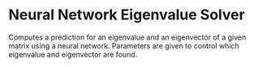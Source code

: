 # Neural Network Eigenvalue Solver

Computes a prediction for an eigenvalue and an eigenvector of a given matrix using a neural network.  Parameters are given to control which eigenvalue and eigenvector are found.
